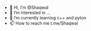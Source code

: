 - 👋 Hi, I’m @Shaqwal
- 👀 I’m interested in ...
- 🌱 I’m currently learning c++ and pyton
- 📫 How to reach me t.me/Shaqwal

<!---
Shaqwal/Shaqwal is a ✨ special ✨ repository because its `README.md` (this file) appears on your GitHub profile.
You can click the Preview link to take a look at your changes.
--->
